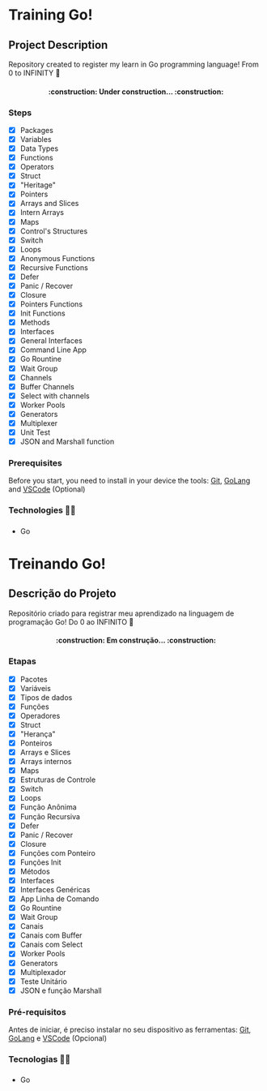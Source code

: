 # Training Go!
## Project Description

Repository created to register my learn in Go programming language! From 0 to INFINITY :rocket:

<h4 align="center">
    :construction:  Under construction...  :construction:
</h4>

### Steps

- [x] Packages
- [x] Variables
- [x] Data Types
- [x] Functions
- [x] Operators
- [x] Struct
- [x] "Heritage"
- [x] Pointers
- [x] Arrays and Slices
- [x] Intern Arrays
- [x] Maps
- [x] Control's Structures
- [x] Switch
- [x] Loops
- [x] Anonymous Functions
- [x] Recursive Functions
- [x] Defer
- [x] Panic / Recover
- [x] Closure
- [x] Pointers Functions
- [x] Init Functions
- [x] Methods
- [x] Interfaces
- [x] General Interfaces
- [x] Command Line App
- [x] Go Rountine
- [x] Wait Group
- [x] Channels
- [x] Buffer Channels
- [x] Select with channels
- [x] Worker Pools
- [x] Generators
- [x] Multiplexer
- [x] Unit Test
- [x] JSON and Marshall function

### Prerequisites

Before you start, you need to install in your device the tools:
[Git](https://git-scm.com),
[GoLang](https://go.dev/) and
[VSCode](https://code.visualstudio.com/) (Optional)

### Technologies :hammer::wrench:

- Go <img width="15px" height="20px" src="https://www.clipartmax.com/png/full/163-1635688_learn-golang-in-your-own-sandbox-golang-gopher.png"/>

# Treinando Go!
## Descrição do Projeto

Repositório criado para registrar meu aprendizado na linguagem de programação Go! Do 0 ao INFINITO :rocket:

<h4 align="center">
    :construction:  Em construção...  :construction:
</h4>

### Etapas

- [x] Pacotes
- [x] Variáveis
- [x] Tipos de dados
- [x] Funções
- [x] Operadores
- [x] Struct
- [x] "Herança"
- [x] Ponteiros
- [x] Arrays e Slices
- [x] Arrays internos
- [x] Maps
- [x] Estruturas de Controle
- [x] Switch
- [x] Loops
- [x] Função Anônima
- [x] Função Recursiva
- [x] Defer
- [x] Panic / Recover
- [x] Closure
- [x] Funções com Ponteiro
- [x] Funções Init
- [x] Métodos
- [x] Interfaces
- [x] Interfaces Genéricas
- [x] App Linha de Comando
- [x] Go Rountine
- [x] Wait Group
- [x] Canais
- [x] Canais com Buffer
- [x] Canais com Select
- [x] Worker Pools
- [x] Generators
- [x] Multiplexador
- [x] Teste Unitário
- [x] JSON e função Marshall

### Pré-requisitos
Antes de iniciar, é preciso instalar no seu dispositivo as ferramentas:
[Git](https://git-scm.com),
[GoLang](https://go.dev/) e 
[VSCode](https://code.visualstudio.com/) (Opcional)

### Tecnologias :hammer::wrench:

- Go <img width="15px" height="20px" src="https://www.clipartmax.com/png/full/163-1635688_learn-golang-in-your-own-sandbox-golang-gopher.png"/>